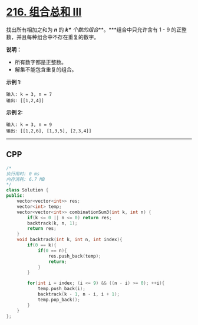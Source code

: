 # [216. 组合总和 III](https://leetcode-cn.com/problems/combination-sum-iii/)

找出所有相加之和为 ***n*** 的 ***k\*** 个数的组合***。\***组合中只允许含有 1 - 9 的正整数，并且每种组合中不存在重复的数字。

**说明：**

- 所有数字都是正整数。
- 解集不能包含重复的组合。 

**示例 1:**

```
输入: k = 3, n = 7
输出: [[1,2,4]]
```

**示例 2:**

```
输入: k = 3, n = 9
输出: [[1,2,6], [1,3,5], [2,3,4]]
```

***

## CPP

```cpp
/*
执行用时: 0 ms
内存消耗: 6.7 MB
*/
class Solution {
public:
    vector<vector<int>> res;
    vector<int> temp;
    vector<vector<int>> combinationSum3(int k, int n) {
        if(k <= 0 || n <= 0) return res;
        backtrack(k, n, 1);
        return res;
    }
    void backtrack(int k, int n, int index){
        if(0 == k){
            if(0 == n){
                res.push_back(temp);
                return;
            }
        }

        for(int i = index; (i <= 9) && ((n - i) >= 0); ++i){
            temp.push_back(i);
            backtrack(k - 1, n - i, i + 1);
            temp.pop_back();
        }
    }
};
```

